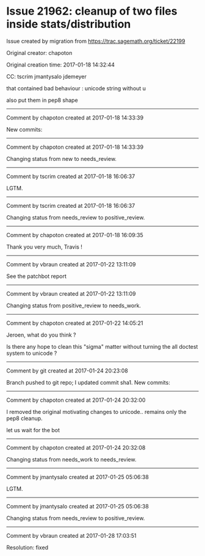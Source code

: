 # Issue 21962: cleanup of two files inside stats/distribution

Issue created by migration from https://trac.sagemath.org/ticket/22199

Original creator: chapoton

Original creation time: 2017-01-18 14:32:44

CC:  tscrim jmantysalo jdemeyer

that contained bad behaviour : unicode string without u

also put them in pep8 shape


---

Comment by chapoton created at 2017-01-18 14:33:39

New commits:


---

Comment by chapoton created at 2017-01-18 14:33:39

Changing status from new to needs_review.


---

Comment by tscrim created at 2017-01-18 16:06:37

LGTM.


---

Comment by tscrim created at 2017-01-18 16:06:37

Changing status from needs_review to positive_review.


---

Comment by chapoton created at 2017-01-18 16:09:35

Thank you very much, Travis !


---

Comment by vbraun created at 2017-01-22 13:11:09

See the patchbot report


---

Comment by vbraun created at 2017-01-22 13:11:09

Changing status from positive_review to needs_work.


---

Comment by chapoton created at 2017-01-22 14:05:21

Jeroen, what do you think ?

Is there any hope to clean this "sigma" matter without turning the all doctest system to unicode ?


---

Comment by git created at 2017-01-24 20:23:08

Branch pushed to git repo; I updated commit sha1. New commits:


---

Comment by chapoton created at 2017-01-24 20:32:00

I removed the original motivating changes to unicode.. remains only the pep8 cleanup.

let us wait for the bot


---

Comment by chapoton created at 2017-01-24 20:32:08

Changing status from needs_work to needs_review.


---

Comment by jmantysalo created at 2017-01-25 05:06:38

LGTM.


---

Comment by jmantysalo created at 2017-01-25 05:06:38

Changing status from needs_review to positive_review.


---

Comment by vbraun created at 2017-01-28 17:03:51

Resolution: fixed
